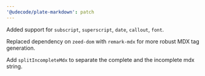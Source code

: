 ```yaml
---
'@udecode/plate-markdown': patch
---
```


Added support for `subscript`, `superscript`, `date`, `callout`, `font`.

Replaced dependency on `zeed-dom` with `remark-mdx` for more robust MDX tag generation.

Add `splitIncompleteMdx` to separate the complete and the incomplete mdx string.
